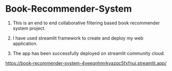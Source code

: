 # Book-Recommender-System

1. This is an end to end collaborative filtering based book recommender system project.

2. I have used streamlit framework to create and deploy my web application.

3. The app has been successfully deployed on streamlit community cloud.

https://book-recommender-system-4veeqnhmrkyazqc5fxfnuj.streamlit.app/

